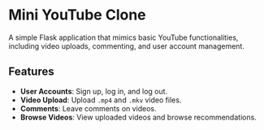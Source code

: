 # Mini YouTube Clone

A simple Flask application that mimics basic YouTube functionalities, including video uploads, commenting, and user account management.

## Features

- **User Accounts**: Sign up, log in, and log out.
- **Video Upload**: Upload `.mp4` and `.mkv` video files.
- **Comments**: Leave comments on videos.
- **Browse Videos**: View uploaded videos and browse recommendations.